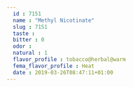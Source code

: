 ```yaml
---
  id : 7151
  name : "Methyl Nicotinate"
  slug : 7151
  taste : 
  bitter : 0
  odor : 
  natural : 1
  flavor_profile : tobacco@herbal@warm
  fema_flavor_profile : Heat
  date : 2019-03-26T08:47:11+01:00
---
```



